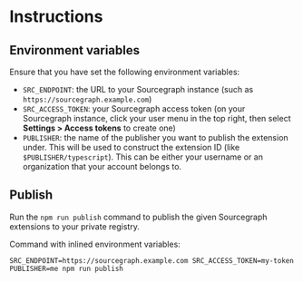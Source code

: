 # Instructions

## Environment variables

Ensure that you have set the following environment variables:

- `SRC_ENDPOINT`: the URL to your Sourcegraph instance (such as `https://sourcegraph.example.com`)
- `SRC_ACCESS_TOKEN`: your Sourcegraph access token (on your Sourcegraph instance, click your user menu in the top right, then select **Settings > Access tokens** to create one)
- `PUBLISHER`: the name of the publisher you want to publish the extension under. This will be used to construct the extension ID (like `$PUBLISHER/typescript`). This can be either your username or an organization that your account belongs to.

## Publish

Run the `npm run publish` command to publish the given Sourcegraph extensions to your private registry.

Command with inlined environment variables:

```
SRC_ENDPOINT=https://sourcegraph.example.com SRC_ACCESS_TOKEN=my-token PUBLISHER=me npm run publish
```

